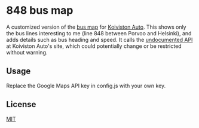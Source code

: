 # 848 bus map

A customized version of the [bus map](https://www.koivistonauto.fi/aikataulut-ja-liput/kaukoliikenne/bussit-kartalla/) for [Koiviston Auto](https://www.koivistonauto.fi/). This shows only the bus lines interesting to me (line 848 between Porvoo and Helsinki), and adds details such as bus heading and speed. It calls the [undocumented API](https://www.koivistonauto.fi/wp-json/ka/v1/busses) at Koiviston Auto's site, which could potentially change or be restricted without warning.

## Usage
Replace the Google Maps API key in config.js with your own key.

## License
[MIT](https://choosealicense.com/licenses/mit/)
